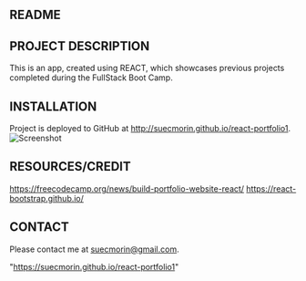 ## README

## PROJECT DESCRIPTION 
This is an app, created using REACT, which showcases previous projects completed during the FullStack Boot Camp.

## INSTALLATION 
Project is deployed to GitHub at http://suecmorin.github.io/react-portfolio1.
![Screenshot](http://github.com/suecmorin/react-portfolio1/react-prt.jpg)

## RESOURCES/CREDIT
https://freecodecamp.org/news/build-portfolio-website-react/
https://react-bootstrap.github.io/

## CONTACT 
Please contact me at suecmorin@gmail.com.

"https://suecmorin.github.io/react-portfolio1"
